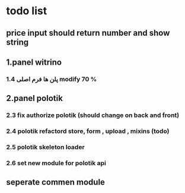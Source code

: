 # todo list

## price input should return number and show string

## 1.panel witrino

### 1.4 پلن ها فرم اصلی modify 70 %

## 2.panel polotik

### 2.3 fix authorize polotik (should change on back and front)

### 2.4 polotik refactord store, form , upload , mixins (todo)

### 2.5 polotik skeleton loader

### 2.6 set new module for polotik api

## seperate commen module
